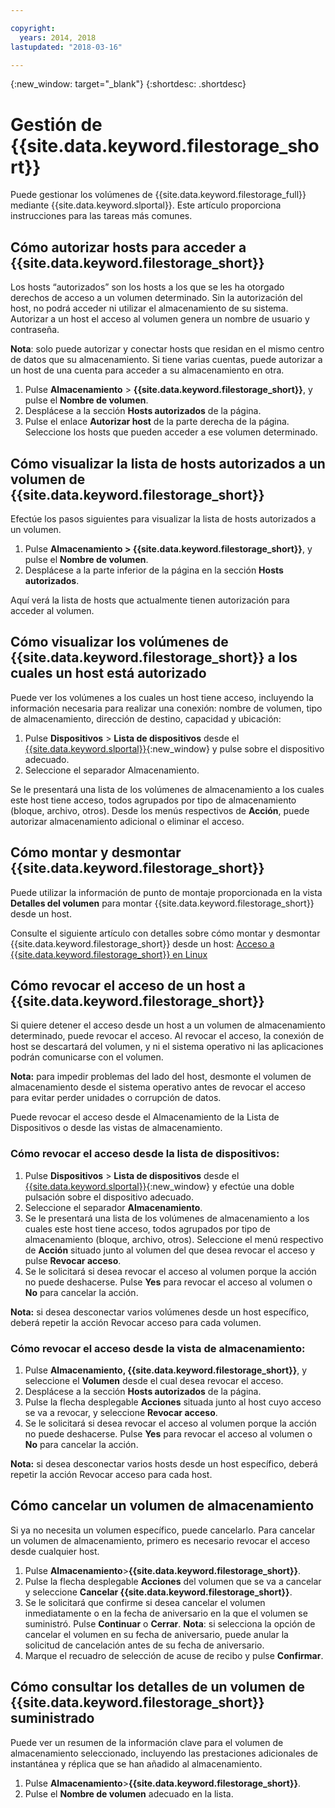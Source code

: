 ```yaml
---

copyright:
  years: 2014, 2018
lastupdated: "2018-03-16"

---
```

{:new_window: target="_blank"}
{:shortdesc: .shortdesc}

# Gestión de {{site.data.keyword.filestorage_short}}

Puede gestionar los volúmenes de {{site.data.keyword.filestorage_full}} mediante {{site.data.keyword.slportal}}. Este artículo proporciona instrucciones para las tareas más comunes.

## Cómo autorizar hosts para acceder a {{site.data.keyword.filestorage_short}}

Los hosts “autorizados” son los hosts a los que se les ha otorgado derechos de acceso a un volumen determinado. Sin la autorización del host, no podrá acceder ni utilizar el almacenamiento de su sistema. Autorizar a un host el acceso al volumen genera un nombre de usuario y contraseña. 

**Nota**: solo puede autorizar y conectar hosts que residan en el mismo centro de datos que su almacenamiento. Si tiene varias cuentas, puede autorizar a un host de una cuenta para acceder a su almacenamiento en otra. 

1. Pulse **Almacenamiento** > **{{site.data.keyword.filestorage_short}}**, y pulse el **Nombre de volumen**.
2. Desplácese a la sección **Hosts autorizados** de la página.
3. Pulse el enlace **Autorizar host** de la parte derecha de la página. Seleccione los hosts que pueden acceder a ese volumen determinado.

 

## Cómo visualizar la lista de hosts autorizados a un volumen de {{site.data.keyword.filestorage_short}}

Efectúe los pasos siguientes para visualizar la lista de hosts autorizados a un volumen.

1. Pulse **Almacenamiento > {{site.data.keyword.filestorage_short}}**, y pulse el **Nombre de volumen**.
2. Desplácese a la parte inferior de la página en la sección **Hosts autorizados**.

Aquí verá la lista de hosts que actualmente tienen autorización para acceder al volumen.


## Cómo visualizar los volúmenes de {{site.data.keyword.filestorage_short}} a los cuales un host está autorizado

Puede ver los volúmenes a los cuales un host tiene acceso, incluyendo la información necesaria para realizar una conexión: nombre de volumen, tipo de almacenamiento, dirección de destino, capacidad y ubicación:

1. Pulse **Dispositivos** > **Lista de dispositivos** desde el [{{site.data.keyword.slportal}}](https://control.softlayer.com/){:new_window} y pulse sobre el dispositivo adecuado.
2. Seleccione el separador Almacenamiento.

Se le presentará una lista de los volúmenes de almacenamiento a los cuales este host tiene acceso, todos agrupados por tipo de almacenamiento (bloque, archivo, otros). Desde los menús respectivos de **Acción**, puede autorizar almacenamiento adicional o eliminar el acceso.

 

## Cómo montar y desmontar {{site.data.keyword.filestorage_short}}

Puede utilizar la información de punto de montaje proporcionada en la vista **Detalles del volumen** para montar {{site.data.keyword.filestorage_short}} desde un host.

Consulte el siguiente artículo con detalles sobre cómo montar y desmontar {{site.data.keyword.filestorage_short}} desde un host: [Acceso a {{site.data.keyword.filestorage_short}} en Linux](accessing-file-storage-linux.html)

 

## Cómo revocar el acceso de un host a {{site.data.keyword.filestorage_short}}

Si quiere detener el acceso desde un host a un volumen de almacenamiento determinado, puede revocar el acceso. Al revocar el acceso, la conexión de host se descartará del volumen, y ni el sistema operativo ni las aplicaciones podrán comunicarse con el volumen. 

**Nota:** para impedir problemas del lado del host, desmonte el volumen de almacenamiento desde el sistema operativo antes de revocar el acceso para evitar perder unidades o corrupción de datos.

Puede revocar el acceso desde el Almacenamiento de la Lista de Dispositivos o desde las vistas de almacenamiento.

### Cómo revocar el acceso desde la lista de dispositivos:

1. Pulse **Dispositivos** > **Lista de dispositivos** desde el [{{site.data.keyword.slportal}}](https://control.softlayer.com/){:new_window} y efectúe una doble pulsación sobre el dispositivo adecuado.
2. Seleccione el separador **Almacenamiento**.
3. Se le presentará una lista de los volúmenes de almacenamiento a los cuales este host tiene acceso, todos agrupados por tipo de almacenamiento (bloque, archivo, otros). Seleccione el menú respectivo de **Acción** situado junto al volumen del que desea revocar el acceso y pulse **Revocar acceso**.
4. Se le solicitará si desea revocar el acceso al volumen porque la acción no puede deshacerse. Pulse **Yes** para revocar el acceso al volumen o **No** para cancelar la acción.

**Nota:** si desea desconectar varios volúmenes desde un host específico, deberá repetir la acción Revocar acceso para cada volumen.

 

### Cómo revocar el acceso desde la vista de almacenamiento:
1. Pulse **Almacenamiento, {{site.data.keyword.filestorage_short}}**, y seleccione el **Volumen** desde el cual desea revocar el acceso.
2. Desplácese a la sección **Hosts autorizados** de la página.
3. Pulse la flecha desplegable **Acciones** situada junto al host cuyo acceso se va a revocar, y seleccione **Revocar acceso**.
4. Se le solicitará si desea revocar el acceso al volumen porque la acción no puede deshacerse. Pulse **Yes** para revocar el acceso al volumen o **No** para cancelar la acción.

**Nota:** si desea desconectar varios hosts desde un host específico, deberá repetir la acción Revocar acceso para cada host.

 

## Cómo cancelar un volumen de almacenamiento

Si ya no necesita un volumen específico, puede cancelarlo. Para cancelar un volumen de almacenamiento, primero es necesario revocar el acceso desde cualquier host.

1. Pulse **Almacenamiento**>**{{site.data.keyword.filestorage_short}}**.
2. Pulse la flecha desplegable **Acciones** del volumen que se va a cancelar y seleccione **Cancelar {{site.data.keyword.filestorage_short}}**.
3. Se le solicitará que confirme si desea cancelar el volumen inmediatamente o en la fecha de aniversario en la que el volumen se suministró. Pulse **Continuar** o **Cerrar**. 
**Nota**: si selecciona la opción de cancelar el volumen en su fecha de aniversario, puede anular la solicitud de cancelación antes de su fecha de aniversario.
4. Marque el recuadro de selección de acuse de recibo y pulse **Confirmar**.

 

## Cómo consultar los detalles de un volumen de {{site.data.keyword.filestorage_short}} suministrado

Puede ver un resumen de la información clave para el volumen de almacenamiento seleccionado, incluyendo las prestaciones adicionales de instantánea y réplica que se han añadido al almacenamiento.

1. Pulse **Almacenamiento**>**{{site.data.keyword.filestorage_short}}**.
2. Pulse el **Nombre de volumen** adecuado en la lista.
